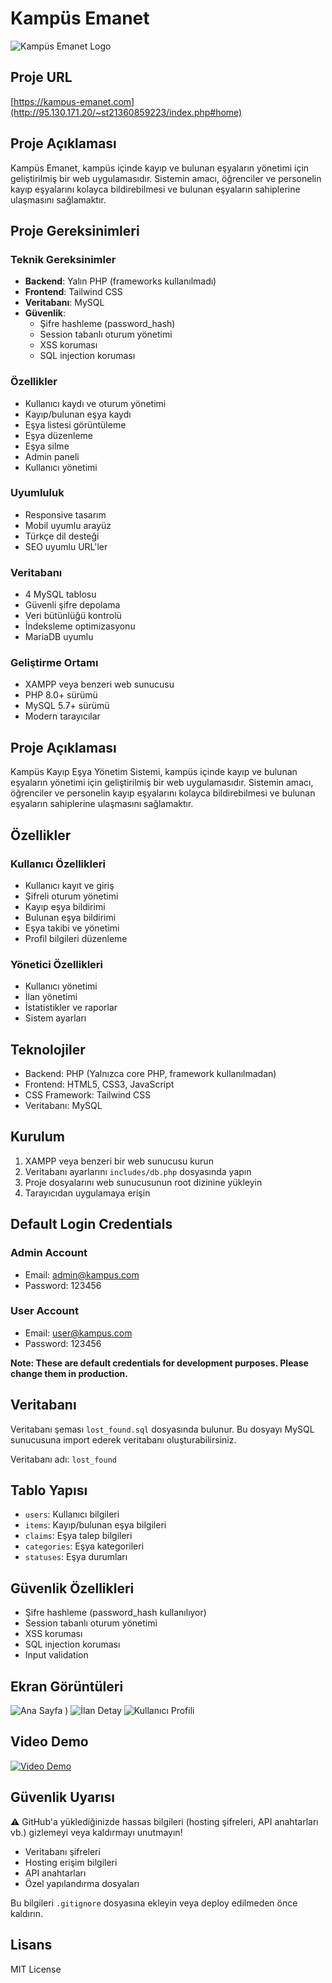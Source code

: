 # Kampüs Emanet

![Kampüs Emanet Logo](assets/logo.png)

## Proje URL
[https://kampus-emanet.com](http://95.130.171.20/~st21360859223/index.php#home)

## Proje Açıklaması
Kampüs Emanet, kampüs içinde kayıp ve bulunan eşyaların yönetimi için geliştirilmiş bir web uygulamasıdır. Sistemin amacı, öğrenciler ve personelin kayıp eşyalarını kolayca bildirebilmesi ve bulunan eşyaların sahiplerine ulaşmasını sağlamaktır.

## Proje Gereksinimleri

### Teknik Gereksinimler
- **Backend**: Yalın PHP (frameworks kullanılmadı)
- **Frontend**: Tailwind CSS
- **Veritabanı**: MySQL
- **Güvenlik**:
  - Şifre hashleme (password_hash)
  - Session tabanlı oturum yönetimi
  - XSS koruması
  - SQL injection koruması

### Özellikler
- Kullanıcı kaydı ve oturum yönetimi
- Kayıp/bulunan eşya kaydı
- Eşya listesi görüntüleme
- Eşya düzenleme
- Eşya silme
- Admin paneli
- Kullanıcı yönetimi

### Uyumluluk
- Responsive tasarım
- Mobil uyumlu arayüz
- Türkçe dil desteği
- SEO uyumlu URL'ler

### Veritabanı
- 4 MySQL tablosu
- Güvenli şifre depolama
- Veri bütünlüğü kontrolü
- İndeksleme optimizasyonu
- MariaDB uyumlu

### Geliştirme Ortamı
- XAMPP veya benzeri web sunucusu
- PHP 8.0+ sürümü
- MySQL 5.7+ sürümü
- Modern tarayıcılar

## Proje Açıklaması
Kampüs Kayıp Eşya Yönetim Sistemi, kampüs içinde kayıp ve bulunan eşyaların yönetimi için geliştirilmiş bir web uygulamasıdır. Sistemin amacı, öğrenciler ve personelin kayıp eşyalarını kolayca bildirebilmesi ve bulunan eşyaların sahiplerine ulaşmasını sağlamaktır.

## Özellikler

### Kullanıcı Özellikleri
- Kullanıcı kayıt ve giriş
- Şifreli oturum yönetimi
- Kayıp eşya bildirimi
- Bulunan eşya bildirimi
- Eşya takibi ve yönetimi
- Profil bilgileri düzenleme

### Yönetici Özellikleri
- Kullanıcı yönetimi
- İlan yönetimi
- İstatistikler ve raporlar
- Sistem ayarları

## Teknolojiler

- Backend: PHP (Yalnızca core PHP, framework kullanılmadan)
- Frontend: HTML5, CSS3, JavaScript
- CSS Framework: Tailwind CSS
- Veritabanı: MySQL

## Kurulum

1. XAMPP veya benzeri bir web sunucusu kurun
2. Veritabanı ayarlarını `includes/db.php` dosyasında yapın
3. Proje dosyalarını web sunucusunun root dizinine yükleyin
4. Tarayıcıdan uygulamaya erişin

## Default Login Credentials

### Admin Account
- Email: admin@kampus.com
- Password: 123456

### User Account
- Email: user@kampus.com
- Password: 123456

**Note: These are default credentials for development purposes. Please change them in production.**

## Veritabanı

Veritabanı şeması `lost_found.sql` dosyasında bulunur. Bu dosyayı MySQL sunucusuna import ederek veritabanı oluşturabilirsiniz.

Veritabanı adı: `lost_found`

## Tablo Yapısı
- `users`: Kullanıcı bilgileri
- `items`: Kayıp/bulunan eşya bilgileri
- `claims`: Eşya talep bilgileri
- `categories`: Eşya kategorileri
- `statuses`: Eşya durumları

## Güvenlik Özellikleri

- Şifre hashleme (password_hash kullanılıyor)
- Session tabanlı oturum yönetimi
- XSS koruması
- SQL injection koruması
- Input validation

## Ekran Görüntüleri

![Ana Sayfa](assets/home.png)
)
![İlan Detay](screenshots/item-detail.png)
![Kullanıcı Profili](screenshots/profile.png)

## Video Demo

[![Video Demo](https://img.youtube.com/vi/VIDEO_ID/0.jpg)](https://youtube.com/watch?v=VIDEO_ID)

## Güvenlik Uyarısı

⚠️ GitHub'a yüklediğinizde hassas bilgileri (hosting şifreleri, API anahtarları vb.) gizlemeyi veya kaldırmayı unutmayın!

- Veritabanı şifreleri
- Hosting erişim bilgileri
- API anahtarları
- Özel yapılandırma dosyaları

Bu bilgileri `.gitignore` dosyasına ekleyin veya deploy edilmeden önce kaldırın.

## Lisans

MIT License
